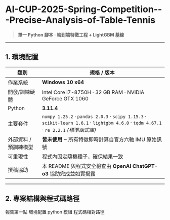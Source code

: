 # AI-CUP-2025-Spring-Competition---Precise-Analysis-of-Table-Tennis 
> **單一 Python 腳本 ‧ 端到端特徵工程 + LightGBM 基線**

---

## 1. 環境配置
| 類別 | 規格 / 版本 |
|------|-------------|
| 作業系統 | **Windows 10 x64** |
| 開發/訓練硬體 | Intel Core i7-8750H ‧ 32 GB RAM ‧ NVIDIA GeForce GTX 1060 |
| Python | **3.11.4** |
| 主要套件 | `numpy 1.25.2` ‧ `pandas 2.0.3` ‧ `scipy 1.15.3` ‧ `scikit-learn 1.6.1` ‧ `lightgbm 4.6.0` ‧ `tqdm 4.67.1` ‧ `re 2.2.1` *(標準函式庫)* |
| 外部資料 / 預訓練模型 | **皆未使用** ‒ 所有特徵即時計算自官方六軸 IMU 原始訊號 |
| 可重現性 | 程式內固定隨機種子，確保結果一致 |
| 撰稿協助 | 本 README 與程式安全檢查由 **OpenAI ChatGPT-o3** 協助完成並如實揭露 |

---

## 2. 專案結構與程式碼路徑






報告第一點 環境配置
python 模組
程式碼相對路徑
